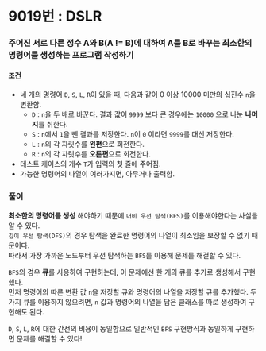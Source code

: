 # 9019번 : DSLR
### 주어진 서로 다른 정수 A와 B(A != B)에 대하여 A를 B로 바꾸는 최소한의 명령어를 생성하는 프로그램 작성하기
#### 조건
- 네 개의 명령어 ```D```, ```S```, ```L```, ```R```이 있을 때, 다음과 같이 0 이상 10000 미만의 십진수 ```n```을 변환함.
  - ```D``` : ```n```을 두 배로 바꾼다. 결과 값이 ```9999``` 보다 큰 경우에는 ```10000``` 으로 나눈 **나머지**를 취한다.
  - ```S``` : ```n```에서 ```1```을 뺀 결과를 저장한다. ```n```이 ```0``` 이라면 ```9999```를 대신 저장한다.
  - ```L``` : ```n```의 각 자릿수를 **왼편**으로 회전한다.
  - ```R``` : ```n```의 각 자릿수를 **오른편**으로 회전한다.
- 테스트 케이스의 개수 ```T```가 입력의 첫 줄에 주어짐.
- 가능한 명령어의 나열이 여러가지면, 아무거나 출력함.
### 풀이  
**최소한의 명령어를 생성** 해야하기 때문에 ```너비 우선 탐색(BFS)```를 이용해야한다는 사실을 알 수 있다.  
```깊이 우선 탐색(DFS)```의 경우 탐색을 완료한 명령어의 나열이 최소임을 보장할 수 없기 때문이다.  
따라서 가장 가까운 노드부터 우선 탐색하는 ```BFS```를 이용해 문제를 해결할 수 있다.  

```BFS```의 경우 **큐**를 사용하여 구현하는데, 이 문제에선 한 개의 큐를 추가로 생성해서 구현했다.  
먼저 명령어의 따른 변환 값 ```n```을 저장할 큐와 명령어의 나열을 저장할 큐를 추가했다. 두 가지 큐를 이용하지 않으려면, ```n``` 값과 명령어의 나열을 담은 클래스를 따로 생성하여 구현해도 된다.  

```D```, ```S```, ```L```, ```R```에 대한 간선의 비용이 동일함으로 일반적인 ```BFS``` 구현방식과 동일하게 구현하면 문제를 해결할 수 있다!
